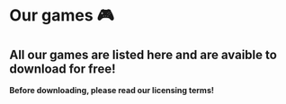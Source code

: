 # Our games 🎮
## All our games are listed here and are avaible to download for free!

**Before downloading, please read our licensing terms!**

